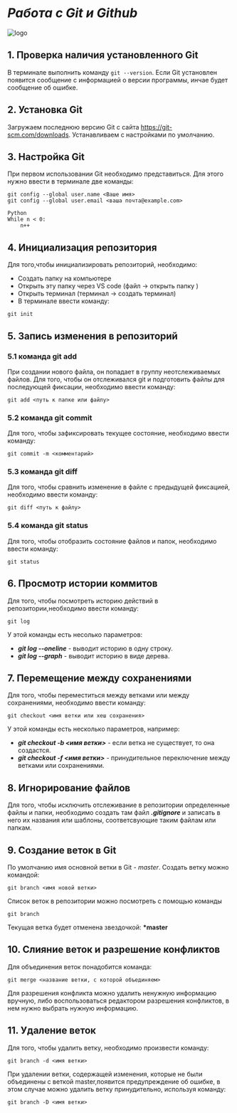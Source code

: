 # *Работа с Git и Github*
![logo](git.jpeg)
## 1. Проверка наличия установленного Git
В терминале выполнить команду `git --version`.
Если Git установлен появится сообщение с информацией о версии программы, инчае будет сообщение об ошибке.

## 2. Установка Git
Загружаем последнюю версию Git с сайта
https://git-scm.com/downloads.
Устанавливаем с настройками по умолчанию. 

## 3. Настройка Git
При первом использовании Git необходимо представиться. Для этого нужно ввести в терминале две команды:

```
git config --global user.name <Ваше имя>
git config --global user.email <ваша почта@example.com>
```
```
Python
While n < 0:
    n++
```
## 4. Инициализация репозитория
Для того,чтобы инициализировать репозиторий, необходимо:
* Создать папку на компьютере 
* Открыть эту папку через VS code (файл -> открыть папку )
* Открыть терминал (терминал -> создать терминал)
* В терминале ввести команду:
```
git init
```
## 5. Запись изменения в репозиторий
### 5.1 команда git add
При создании нового файла, он попадает в группу неотслеживаемых файлов. Для того, чтобы он отслеживался git и подготовить файлы для последующей фиксации, необходимо ввести команду:
```
git add <путь к папке или файлу> 
```
### 5.2 команда git commit 
Для того, чтобы зафиксировать текущее состояние, необходимо ввести команду:
```
git commit -m <комментарий>
```
### 5.3 команда git diff
Для того, чтобы сравнить изменение в файле с предыдущей фиксацией, необходимо ввести команду:
```
git diff <путь к файлу>
```
### 5.4 команда git status
Для того, чтобы отобразить состояние файлов и папок, необходимо ввести команду:
```
git status
```
## 6. Просмотр истории коммитов
Для того, чтобы посмотреть историю действий в репозитории,необходимо ввести команду:
```
git log
```
У этой команды есть несолько параметров: 
* ***git log --oneline*** - выводит историю в одну строку.
* ***git log --graph*** - выводит историю в виде дерева.

## 7. Перемещение между сохранениями
Для того, чтобы переместиться между ветками или между сохранениями, необходимо ввести команду:
```
git checkout <имя ветки или хеш сохранения>
```
У этой команды есть несколько параметров, например:
* ***git checkout -b <имя ветки>*** - если ветка не существует, то она создастся. 
* ***git checkout -f <имя ветки>*** - принудительное переключение между ветками или сохранениями. 

## 8. Игнорирование файлов
Для того, чтобы исключить отслеживание в репозитории определенные файлы и папки, необходимо создать там файл ***.gitignore*** и записать в него их названия или шаблоны, соответсвующие таким файлам или папкам. 

## 9. Создание веток в Git 
По умолчанию имя основной ветки в Git - *master*.
Создать ветку можно командой:
```
git branch <имя новой ветки>
```
Список веток в репозитории можно посмотреть с помощью команды
```
git branch
```
Текущая ветка будет отменена звездочкой: **\*master**
## 10. Слияние веток и разрешение конфликтов 
Для объединения веток понадобится команда:
```
git merge <название ветки, с которой объединяем>
```
Для разрешения конфликта можно удалить ненужную информацию вручную, либо воспользоваться редактором разрешения конфликтов, в нем нужно выбрать нужную информацию. 
## 11. Удаление веток
Для того, чтобы удалить ветку, необходимо произвести команду:
```
git branch -d <имя ветки>
```
При удалении ветки, содержащей изменения, которые не были объединены с веткой master,появится предупреждение об ошибке, в этом случае можно удалить ветку принудительно, используя команду:
```
git branch -D <имя ветки>
```
